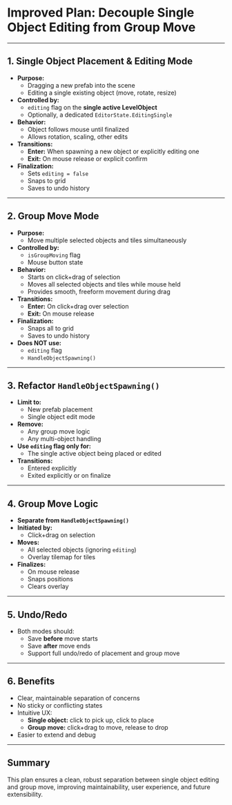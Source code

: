 # Improved Plan: Decouple Single Object Editing from Group Move

---

## 1. Single Object Placement & Editing Mode

- **Purpose:**
  - Dragging a new prefab into the scene
  - Editing a single existing object (move, rotate, resize)
- **Controlled by:**
  - `editing` flag on the **single active LevelObject**
  - Optionally, a dedicated `EditorState.EditingSingle`
- **Behavior:**
  - Object follows mouse until finalized
  - Allows rotation, scaling, other edits
- **Transitions:**
  - **Enter:** When spawning a new object or explicitly editing one
  - **Exit:** On mouse release or explicit confirm
- **Finalization:**
  - Sets `editing = false`
  - Snaps to grid
  - Saves to undo history

---

## 2. Group Move Mode

- **Purpose:**
  - Move multiple selected objects and tiles simultaneously
- **Controlled by:**
  - `isGroupMoving` flag
  - Mouse button state
- **Behavior:**
  - Starts on click+drag of selection
  - Moves all selected objects and tiles while mouse held
  - Provides smooth, freeform movement during drag
- **Transitions:**
  - **Enter:** On click+drag over selection
  - **Exit:** On mouse release
- **Finalization:**
  - Snaps all to grid
  - Saves to undo history
- **Does NOT use:**
  - `editing` flag
  - `HandleObjectSpawning()`

---

## 3. Refactor `HandleObjectSpawning()`

- **Limit to:**
  - New prefab placement
  - Single object edit mode
- **Remove:**
  - Any group move logic
  - Any multi-object handling
- **Use `editing` flag only for:**
  - The single active object being placed or edited
- **Transitions:**
  - Entered explicitly
  - Exited explicitly or on finalize

---

## 4. Group Move Logic

- **Separate from `HandleObjectSpawning()`**
- **Initiated by:**
  - Click+drag on selection
- **Moves:**
  - All selected objects (ignoring `editing`)
  - Overlay tilemap for tiles
- **Finalizes:**
  - On mouse release
  - Snaps positions
  - Clears overlay

---

## 5. Undo/Redo

- Both modes should:
  - Save **before** move starts
  - Save **after** move ends
  - Support full undo/redo of placement and group move

---

## 6. Benefits

- Clear, maintainable separation of concerns
- No sticky or conflicting states
- Intuitive UX:
  - **Single object:** click to pick up, click to place
  - **Group move:** click+drag to move, release to drop
- Easier to extend and debug

---

## Summary

This plan ensures a clean, robust separation between single object editing and group move, improving maintainability, user experience, and future extensibility.